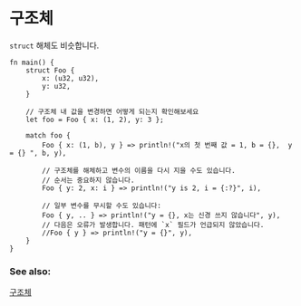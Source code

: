 # 구조체

`struct` 해체도 비슷합니다.

```rust,editable
fn main() {
    struct Foo {
        x: (u32, u32),
        y: u32,
    }

    // 구조체 내 값을 변경하면 어떻게 되는지 확인해보세요
    let foo = Foo { x: (1, 2), y: 3 };

    match foo {
        Foo { x: (1, b), y } => println!("x의 첫 번째 값 = 1, b = {},  y = {} ", b, y),

        // 구조체를 해체하고 변수의 이름을 다시 지을 수도 있습니다.
        // 순서는 중요하지 않습니다.
        Foo { y: 2, x: i } => println!("y is 2, i = {:?}", i),

        // 일부 변수를 무시할 수도 있습니다:
        Foo { y, .. } => println!("y = {}, x는 신경 쓰지 않습니다", y),
        // 다음은 오류가 발생합니다. 패턴에 `x` 필드가 언급되지 않았습니다.
        //Foo { y } => println!("y = {}", y),
    }
}
```

### See also:

[구조체](../../../custom_types/structs.md)
